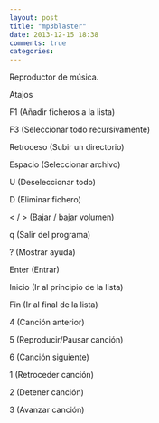 ```yaml
---
layout: post
title: "mp3blaster"
date: 2013-12-15 18:38
comments: true
categories: 
---
```

Reproductor de música.

Atajos

F1 (Añadir ficheros a la lista)

F3 (Seleccionar todo recursivamente)

Retroceso (Subir un directorio)

Espacio (Seleccionar archivo)

U (Deseleccionar todo)

D (Eliminar fichero)

< / > (Bajar / bajar volumen)

q (Salir del programa)

? (Mostrar ayuda)

Enter (Entrar)

Inicio	(Ir al principio de la lista)

Fin (Ir al final de la lista)

4 (Canción anterior)

5 (Reproducir/Pausar canción)

6 (Canción siguiente)

1 (Retroceder canción)

2 (Detener canción)

3 (Avanzar canción)

